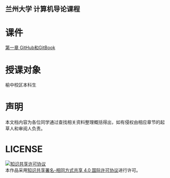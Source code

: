 兰州大学 计算机导论课程
---

# 课件
[第一章 GitHub和GitBook](https://github.com/kinggolzu/Introduction-to-Computer/blob/master/courseware/计算机导论-GitHub&GitBook.pptx?raw=true)

# 授课对象
榆中校区本科生

# 声明
本文档内容为各位同学通过查找相关资料整理概括得出，如有侵权由相应章节的起草人和审阅人负责。

# LICENSE
<a rel="license" href="http://creativecommons.org/licenses/by-sa/4.0/"><img alt="知识共享许可协议" style="border-width:0" src="https://i.creativecommons.org/l/by-sa/4.0/88x31.png" /></a><br />本作品采用<a rel="license" href="http://creativecommons.org/licenses/by-sa/4.0/">知识共享署名-相同方式共享 4.0 国际许可协议</a>进行许可。
